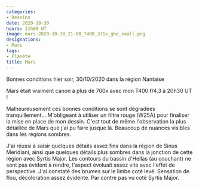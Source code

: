 ```yaml
---
categories:
- Dessins
date: 2020-10-30
hours: 21h00 UT
image: mars-2020-10-30_21-00_T400_371x_gbe_small.png
designations:
- Mars
tags:
- Planète
title: Mars
---
```

Bonnes conditions hier soir, 30/10/2020 dans la région Nantaise  

Mars était vraiment canon à plus de 700x avec mon T400 f/4.3 à 20h30 UT !

Malheureusement ces bonnes conditions se sont dégradées tranquillement… M'obligeant à utiliser un filtre rouge (W25A) pour finaliser la mise en place de mon dessin. C'est tout de même l'observation la plus détaillée de Mars que j'ai pu faire jusque là. Beaucoup de nuances visibles dans les régions sombres.

J'ai réussi à saisir quelques détails assez fins dans la région de Sinus Meridiani, ainsi que quelques détails plus sombres dans la jonction de cette région avec Syrtis Major. Les contours du bassin d'Hellas (au couchant) ne sont pas évident à rendre, l'aspect évoluait assez vite avec l'effet de perspective. J'ai constaté des brumes sur le limbe coté levé. Sensation de flou, décoloration assez évidente. Par contre pas vu coté Syrtis Major.

